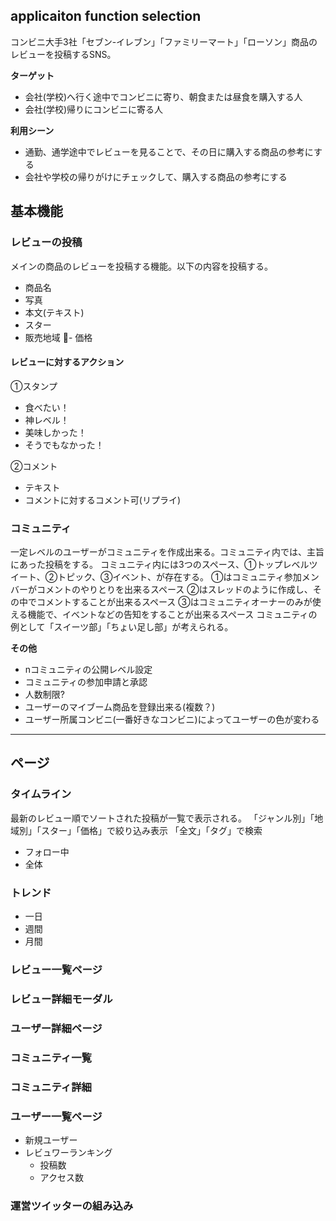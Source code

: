 ## applicaiton function selection

コンビニ大手3社「セブン-イレブン」「ファミリーマート」「ローソン」商品のレビューを投稿するSNS。

**ターゲット**
- 会社(学校)へ行く途中でコンビニに寄り、朝食または昼食を購入する人
- 会社(学校)帰りにコンビニに寄る人

**利用シーン**
- 通勤、通学途中でレビューを見ることで、その日に購入する商品の参考にする
- 会社や学校の帰りがけにチェックして、購入する商品の参考にする

## 基本機能

### レビューの投稿

メインの商品のレビューを投稿する機能。以下の内容を投稿する。
- 商品名
- 写真
- 本文(テキスト)
- スター
- 販売地域
- 価格

#### レビューに対するアクション

①スタンプ
- 食べたい！
- 神レベル！
- 美味しかった！
- そうでもなかった！

②コメント
- テキスト
- コメントに対するコメント可(リプライ)

### コミュニティ

一定レベルのユーザーがコミュニティを作成出来る。コミュニティ内では、主旨にあった投稿をする。
コミュニティ内には3つのスペース、①トップレベルツイート、②トピック、③イベント、が存在する。
①はコミュニティ参加メンバーがコメントのやりとりを出来るスペース
②はスレッドのように作成し、その中でコメントすることが出来るスペース
③はコミュニティオーナーのみが使える機能で、イベントなどの告知をすることが出来るスペース
コミュニティの例として「スイーツ部」「ちょい足し部」が考えられる。

**その他**
- nコミュニティの公開レベル設定
- コミュニティの参加申請と承認
- 人数制限?
- ユーザーのマイブーム商品を登録出来る(複数？)
- ユーザー所属コンビニ(一番好きなコンビニ)によってユーザーの色が変わる

* * *

## ページ

### タイムライン
最新のレビュー順でソートされた投稿が一覧で表示される。
「ジャンル別」「地域別」「スター」「価格」で絞り込み表示
「全文」「タグ」で検索
- フォロー中
- 全体

### トレンド
- 一日
- 週間
- 月間

### レビュー一覧ページ
### レビュー詳細モーダル
### ユーザー詳細ページ
### コミュニティ一覧
### コミュニティ詳細
### ユーザー一覧ページ
- 新規ユーザー
- レビュワーランキング
  - 投稿数
  - アクセス数
### 運営ツイッターの組み込み